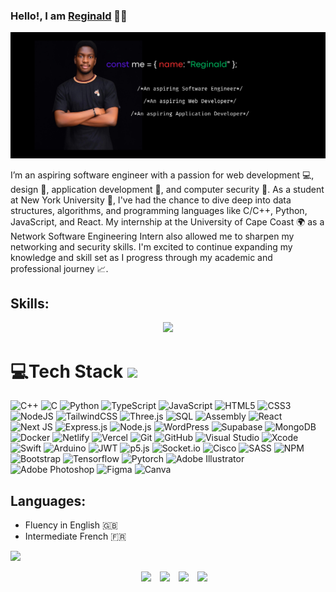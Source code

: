 <h3 id="Me">Hello!, I am <a href="https://itsrekas.github.io/Portfolio/">Reginald</a> 👋🏾</h3>

<img src="./Intro.png" alt="My Introductory Picture">

I’m an aspiring software engineer with a passion for web development 💻, design 🎨, application development 📱, and computer security 🔐. As a student at New York University 🏫, I've had the chance to dive deep into data structures, algorithms, and programming languages like C/C++, Python, JavaScript, and React. My internship at the University of Cape Coast 🌍 as a Network Software Engineering Intern also allowed me to sharpen my networking and security skills. I'm excited to continue expanding my knowledge and skill set as I progress through my academic and professional journey 📈.

## Skills:
<p align="center">
		<img src="https://readme-typing-svg.herokuapp.com/?lines=Software+Engineering;Frontend+Development;FullStack+Development;Application+Development;DevOps;Network+Engineering;Photography&amp;center=true&amp;width=380&amp;height=45">
</p>


<h1 id="tech-stack">💻Tech Stack <img src="https://media2.giphy.com/media/QssGEmpkyEOhBCb7e1/giphy.gif?cid=ecf05e47a0n3gi1bfqntqmob8g9aid1oyj2wr3ds3mg700bl&amp;rid=giphy.gif" width="32px"></h1>
<p>
  <img src="https://img.shields.io/badge/C%2B%2B-%2300599C.svg?style=for-the-badge&logo=c%2B%2B&logoColor=white" alt="C++">
  <img src="https://img.shields.io/badge/C-%2300599C.svg?style=for-the-badge&logo=c&logoColor=white" alt="C">
  <img src="https://img.shields.io/badge/python-darkblue.svg?style=for-the-badge&amp;logo=python&amp;logoColor=white" alt="Python">
  <img src="https://img.shields.io/badge/TypeScript-%23007ACC.svg?style=for-the-badge&logo=typescript&logoColor=white" alt="TypeScript">
  <img src="https://img.shields.io/badge/javascript-%23323330.svg?style=for-the-badge&amp;logo=javascript&amp;logoColor=%23F7DF1E" alt="JavaScript">
  <img src="https://img.shields.io/badge/html5-%23E34F26.svg?style=for-the-badge&amp;logo=html5&amp;logoColor=white" alt="HTML5"> 
  <img src="https://img.shields.io/badge/css3-%231572B6.svg?style=for-the-badge&amp;logo=css3&amp;logoColor=white" alt="CSS3"> 
  <img src="https://img.shields.io/badge/node.js-6DA55F?style=for-the-badge&amp;logo=node.js&amp;logoColor=white" alt="NodeJS"> 
  <img src="https://img.shields.io/badge/tailwindcss-%2338B2AC.svg?style=for-the-badge&amp;logo=tailwind-css&amp;logoColor=white" alt="TailwindCSS">
  <img src="https://img.shields.io/badge/Three.js-%23000000.svg?style=for-the-badge&logo=three.js&logoColor=white" alt="Three.js">
  <img src="https://img.shields.io/badge/SQL-%230074C1.svg?style=for-the-badge&logo=sqlite&logoColor=white" alt="SQL">
  <img src="https://img.shields.io/badge/Assembly-%23A8B9CC.svg?style=for-the-badge&logo=assemblyscript&logoColor=white" alt="Assembly">
  <img src="https://img.shields.io/badge/React-%2361DAFB.svg?style=for-the-badge&logo=react&logoColor=black" alt="React">
  <img src="https://img.shields.io/badge/Next-black?style=for-the-badge&amp;logo=next.js&amp;logoColor=white" alt="Next JS"> 
  <img src="https://img.shields.io/badge/Express.js-%23000000.svg?style=for-the-badge&logo=express&logoColor=white" alt="Express.js">
  <img src="https://img.shields.io/badge/Node.js-%23339933.svg?style=for-the-badge&logo=node.js&logoColor=white" alt="Node.js">
  <img src="https://img.shields.io/badge/WordPress-%23117AC9.svg?style=for-the-badge&logo=wordpress&logoColor=white" alt="WordPress">
  <img src="https://img.shields.io/badge/Supabase-%233FCF8E.svg?style=for-the-badge&logo=supabase&logoColor=white" alt="Supabase">
  <img src="https://img.shields.io/badge/MongoDB-%234ea94b.svg?style=for-the-badge&amp;logo=mongodb&amp;logoColor=white" alt="MongoDB"> 
  <img src="https://img.shields.io/badge/docker-%230db7ed.svg?style=for-the-badge&amp;logo=docker&amp;logoColor=white" alt="Docker">
  <img src="https://img.shields.io/badge/netlify-%23000000.svg?style=for-the-badge&amp;logo=netlify&amp;logoColor=#00C7B7" alt="Netlify"> 
  <img src="https://img.shields.io/badge/vercel-%23000000.svg?style=for-the-badge&amp;logo=vercel&amp;logoColor=white" alt="Vercel"> 
  <img src="https://img.shields.io/badge/Git-%23F05033.svg?style=for-the-badge&logo=git&logoColor=white" alt="Git">
  <img src="https://img.shields.io/badge/GitHub-%23121011.svg?style=for-the-badge&logo=github&logoColor=white" alt="GitHub">
  <img src="https://img.shields.io/badge/Visual%20Studio-%235C2D91.svg?style=for-the-badge&logo=visual%20studio&logoColor=white" alt="Visual Studio">
  <img src="https://img.shields.io/badge/Xcode-%231575F9.svg?style=for-the-badge&logo=xcode&logoColor=white" alt="Xcode">
  <img src="https://img.shields.io/badge/Swift-%23FA7343.svg?style=for-the-badge&logo=swift&logoColor=white" alt="Swift">
  <img src="https://img.shields.io/badge/Arduino-%2300979D.svg?style=for-the-badge&logo=arduino&logoColor=white" alt="Arduino">
  <img src="https://img.shields.io/badge/JWT-%23000000.svg?style=for-the-badge&logo=jsonwebtokens&logoColor=white" alt="JWT">
  <img src="https://img.shields.io/badge/p5.js-%23ED225D.svg?style=for-the-badge&logo=p5.js&logoColor=white" alt="p5.js">
  <img src="https://img.shields.io/badge/Socket.io-%23010101.svg?style=for-the-badge&logo=socket.io&logoColor=white" alt="Socket.io">
  <img src="https://img.shields.io/badge/Cisco-%23005697.svg?style=for-the-badge&logo=cisco&logoColor=white" alt="Cisco">
  <img src="https://img.shields.io/badge/sass-firebrick.svg?style=for-the-badge&amp;logo=sass&amp;logoColor=white" alt="SASS"> 
  <img src="https://img.shields.io/badge/NPM-6DA55F.svg?style=for-the-badge&amp;logo=npm&amp;logoColor=white" alt="NPM"> 
  <img src="https://img.shields.io/badge/bootstrap-%23430098.svg?style=for-the-badge&amp;logo=bootstrap&amp;logoColor=white" alt="Bootstrap">
  <img src="https://img.shields.io/badge/tensorflow-orange.svg?style=for-the-badge&amp;logo=tensorflow&amp;logoColor=white" alt="Tensorflow">
  <img src="https://img.shields.io/badge/pytorch-%23000000.svg?style=for-the-badge&amp;logo=pytorch&amp;logoColor=white" alt="Pytorch">
  <img src="https://img.shields.io/badge/adobeillustrator-%23FF9A00.svg?style=for-the-badge&amp;logo=adobeillustrator&amp;logoColor=white" alt="Adobe Illustrator"> 
  <img src="https://img.shields.io/badge/adobephotoshop-%2331A8FF.svg?style=for-the-badge&amp;logo=adobephotoshop&amp;logoColor=white" alt="Adobe Photoshop">
  <img src="https://img.shields.io/badge/figma-black.svg?style=for-the-badge&amp;logo=figma&amp;logoColor=red" alt="Figma"> 
  <img src="https://img.shields.io/badge/Canva-%2300C4CC.svg?style=for-the-badge&amp;logo=Canva&amp;logoColor=white" alt="Canva"> 
</p>

## Languages:
- Fluency in English 🇬🇧
- Intermediate French 🇫🇷

<p><img src="https://user-images.githubusercontent.com/73097560/115834477-dbab4500-a447-11eb-908a-139a6edaec5c.gif"><br></p>

<div align="center" class="icons-social" style="margin-left: 10px;">
 	<a style="margin-left: 10px;" target="_blank" href="https://itsrekas.github.io/Portfolio/"><img src="https://img.icons8.com/?size=50&amp;id=ipBLdOAQ6sRn&amp;format=png"></a>
	<a style="margin-left: 10px;" target="_blank" href="https://www.linkedin.com/in/reginaldkotey/"><img src="https://img.icons8.com/doodle/40/000000/linkedin--v2.png"></a>
        <a style="margin-left: 10px;" target="_blank" href="https://github.com/itsRekas"><img src="https://img.icons8.com/doodle/40/000000/github--v1.png"></a>
	<a style="margin-left: 10px;" target="_blank" href="https://www.instagram.com/_r.e.k.a.s_/"><img src="https://img.icons8.com/doodle/1x/instagram-new.png"></a>
<p></p>
</div><br>
